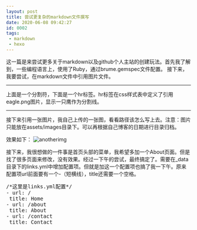 ```yaml
---
layout: post
title: 尝试更复杂的markdown文件撰写
date: 2020-06-08 09:42:27
id: 0002
tags:
 - markdown
 - hexo
---
```


这一篇是来尝试更多关于markdown以及github个人主站的创建玩法。首先我了解到，一些编程语言上，使用了Ruby，通过brume.gemspec文件配置。
接下来，我要尝试，在markdown文件中引用图片文件。

<!--more-->
---

上面是一个分割符，下面是一个hr标签。hr标签在css样式表中定义了引用eagle.png图片，显示一只鹰作为分割线。

<hr>

接下来引用一张图片，我自己上传的一张图，看看路径该怎么写上去。注意：图片只能放在assets/images目录下。可以再根据自己博客的日期进行目录归档。

效果如下：
<img src="../assets/images/20200608/avatar2.png" alt="anotherimg"/>

接下来，我很想做的一件事是首页头部的菜单，我希望多加一个About页面。但是找了很多页面来修改，没有效果。经过一下午的尝试，最终搞定了。需要在_data目录下的links.yml中增加配置项。但就是加这一个配置项也搞了我一下午。原来配置项url前面要有一个-（短横线），title还需要一个空格。

<div class="highlight">
<pre>
<span class="cm">/*</span>这里是links.yml配置<span class="cm">*/</span>
<span class="k">-</span><span class="class"> url: /</span>
<span class="class"> title: Home</span>
<span class="k">-</span><span class="class"> url: /about</span>
<span class="class"> title: About</span>
<span class="k">-</span><span class="class"> url: /contact</span>
<span class="class"> title: Contact</span>
</pre>
</div>